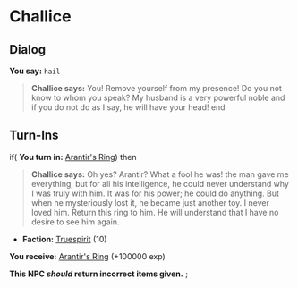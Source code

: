 # Challice
## Dialog

**You say:** `hail`



>**Challice says:** You!  Remove yourself from my presence!  Do you not know to whom you speak?  My husband is a very powerful noble and if you do not do as I say, he will have your head!
end

## Turn-Ins




if( **You turn in:** [Arantir's Ring](/item/14334)) then 


>**Challice says:** Oh yes? Arantir? What a fool he was! the man gave me everything, but for all his intelligence, he could never understand why I was truly with him. It was for his power; he could do anything. But when he mysteriously lost it, he became just another toy. I never loved him. Return this ring to him. He will understand that I have no desire to see him again.


* __Faction:__ [Truespirit](/faction/404) (10)


 **You receive:**  [Arantir's Ring](/item/14335) (+100000 exp)

**This NPC *should* return incorrect items given.**
;

